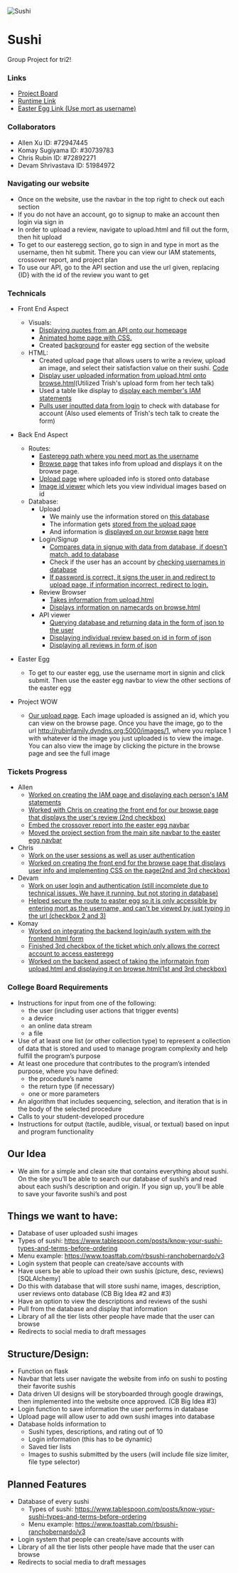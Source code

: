 ![Sushi](https://cdn.discordapp.com/attachments/784178874303905792/812833268171800596/unknown.png)
# Sushi
Group Project for tri2!
### Links
- [Project Board](https://github.com/zenxha/sushi/projects/4)
- [Runtime Link](http://rubinfamily.dyndns.org:5000/)
- [Easter Egg Link (Use mort as username)](http://rubinfamily.dyndns.org:5000/upload)

### Collaborators
- Allen Xu ID: #72947445
- Komay Sugiyama ID: #30739783
- Chris Rubin ID: #72892271
- Devam Shrivastava ID: 51984972

### Navigating our website
- Once on the website, use the navbar in the top right to check out each section
- If you do not have an account, go to signup to make an account then login via sign in
- In order to upload a review, navigate to upload.html and fill out the form, then hit upload
- To get to our easteregg section, go to sign in and type in mort as the username, then hit submit. There you can view our IAM statements, crossover report, and project plan
- To use our API, go to the API section and use the url given, replacing {ID} with the id of the review you want to get

### Technicals

- Front End Aspect
  - Visuals: 
    - [Displaying quotes from an API onto our homepage](https://github.com/zenxha/sushi/blob/cd2b15bcf0891ea65179d5313b9b589c463e3676/views.py#L31-L38) 
    - [Animated home page with CSS.](https://github.com/zenxha/sushi/blob/d7b689743ea916ab470de41c06ed3d0e4fa7c28f/templates/homesite/base2.html#L38-L163)
    - Created [background](https://github.com/zenxha/sushi/blob/8330192e9146bac29500ffc3948b079e174d306b/templates/easteregg/base.html#L29-L34) for easter egg section of the website
  - HTML:
    - Created upload page that allows users to write a review, upload an image, and select their satisfaction value on their sushi. [Code](https://github.com/zenxha/sushi/blob/6c1feeb6993cf5d9f5edc72b877c0142d69d025a/templates/homesite/loginv2.html#L152-L174)
    - [Display user uploaded information from upload.html onto browse.html](https://github.com/zenxha/sushi/blob/6c1feeb6993cf5d9f5edc72b877c0142d69d025a/templates/homesite/browse.html#L7-L26)(Utilized Trish's upload form from her tech talk)
    - Used a table like display to [display each member's IAM statements](https://github.com/zenxha/sushi/blob/8330192e9146bac29500ffc3948b079e174d306b/templates/easteregg/IAM.html#L11-L73)
    - [Pulls user inputted data from login](https://github.com/zenxha/sushi/blob/main/templates/homesite/login.html#L170-L177) to check with database for account (Also used elements of Trish's tech talk to create the form)

- Back End Aspect
  - Routes: 
    - [Easteregg path where you need mort as the username](https://github.com/zenxha/sushi/blob/358412ff2e6057e202f4d1b2e697487fca2fd6a9/views.py#L63-L71)
    - [Browse page](https://github.com/zenxha/sushi/blob/358412ff2e6057e202f4d1b2e697487fca2fd6a9/views.py#L47-L60) that takes info from upload and displays it on the browse page.
    - [Upload page](https://github.com/zenxha/sushi/blob/cec8ccd2c7b006b800a97b0e1d6f891c45f91d9d/views.py#L80-L100) where uploaded info is stored onto database
    - [Image id viewer](https://github.com/zenxha/sushi/blob/cec8ccd2c7b006b800a97b0e1d6f891c45f91d9d/views.py#L102-L108) which lets you view individual images based on id
  - Database:
    - Upload 
      - We mainly use the information stored on [this database](https://github.com/zenxha/sushi/blob/fa37260ea37930cff19fd023076c2a3ee56d5a4f/model.py#L5-L11)
      - The information gets [stored from the upload page](https://github.com/zenxha/sushi/blob/36fed625125b4679d7682e593dbc592bade06ace/views.py#L62-L82)
      - And information is [displayed on our browse page](https://github.com/zenxha/sushi/blob/36fed625125b4679d7682e593dbc592bade06ace/views.py#L47-L60) [here](https://github.com/zenxha/sushi/blob/36fed625125b4679d7682e593dbc592bade06ace/templates/homesite/browse.html#L14-L18)
    - Login/Signup 
      - [Compares data in signup with data from database, if doesn't match, add to database](https://github.com/zenxha/sushi/blob/main/views.py#L144-L157)
      - Check if the user has an account by [checking usernames in database](https://github.com/zenxha/sushi/blob/main/views.py#L116-L119)
      - [If password is correct, it signs the user in and redirect to upload page, if information incorrect, redirect to login.](https://github.com/zenxha/sushi/blob/main/views.py#L123-L128)
    - Review Browser
      - [Takes information from upload.html](https://github.com/zenxha/sushi/blob/main/views.py#L144-L157)
      - [Displays information on namecards on browse.html](https://github.com/zenxha/sushi/blob/2407689b21067ee1637b7f3c858f0db6245f6bff/templates/homesite/browse.html#L6-L18)
    - API viewer
      - [Querying database and returning data in the form of json to the user](https://github.com/zenxha/sushi/blob/52e9f3dadf6abfe50e7c9d476518afee48cf1a66/views.py#L172-L174)
      - [Displaying individual review based on id in form of json](https://github.com/zenxha/sushi/blob/52e9f3dadf6abfe50e7c9d476518afee48cf1a66/views.py#L176-L185)
      - [Displaying all reviews in form of json](https://github.com/zenxha/sushi/blob/52e9f3dadf6abfe50e7c9d476518afee48cf1a66/views.py#L190-L206)
- Easter Egg 
  - To get to our easter egg, use the username mort in signin and click submit. Then use the easter egg navbar to view the other sections of the easter egg
- Project WOW
  - [Our upload page](http://rubinfamily.dyndns.org:5000/upload). Each image uploaded is assigned an id, which you can view on the browse page. Once you have the image, go to the url http://rubinfamily.dyndns.org:5000/images/1, where you replace 1 with whatever id the image you just uploaded is to view the image. You can also view the image by clicking the picture in the browse page and see the full image


### Tickets Progress
- Allen
  - [Worked on creating the IAM page and displaying each person's IAM statements](https://github.com/zenxha/sushi/projects/4#card-54281293)
  - [Worked with Chris on creating the front end for our browse page that displays the user's review (2nd checkbox)](https://github.com/zenxha/sushi/projects/4#card-55146571)
  - [Embed the crossover report into the easter egg navbar](https://github.com/zenxha/sushi/projects/4#card-55314605)
  - [Moved the project section from the main site navbar to the easter egg navbar](https://github.com/zenxha/sushi/projects/4#card-55314635)
- Chris
  - [Work on the user sessions as well as user authentication](https://github.com/zenxha/sushi/projects/4#card-53703118)
  - [Worked on creating the front end for the browse page that displays user info and implementing CSS on the page(2nd and 3rd checkbox)](https://github.com/zenxha/sushi/projects/4#card-55146571)
- Devam
  - [Work on user login and authentication (still incomplete due to technical issues. We have it running, but not storing in database)](https://github.com/zenxha/sushi/projects/4#card-53785877)
  - [Helped secure the route to easter egg so it is only accessible by entering mort as the username, and can't be viewed by just typing in the url (checkbox 2 and 3)](https://github.com/zenxha/sushi/projects/4#card-53782464)
- Komay
  - [Worked on integrating the backend login/auth system with the frontend html form](https://github.com/zenxha/sushi/projects/4#card-54354857)
  - [Finished 3rd checkbox of the ticket which only allows the correct account to access easteregg](https://github.com/zenxha/sushi/projects/4#card-53782464)
  - [Worked on the backend aspect of taking the informatoin from upload.html and displaying it on browse.html(1st and 3rd checkbox)](https://github.com/zenxha/sushi/projects/4#card-55146571)

### College Board Requirements
- Instructions for input from one of the following:
  - the user (including user actions that trigger events)
  - a device
  - an online data stream
  - a file
- Use of at least one list (or other collection type) to represent a collection of
data that is stored and used to manage program complexity and help fulfill
the program’s purpose
- At least one procedure that contributes to the program’s intended purpose,
where you have defined:
  - the procedure’s name
  - the return type (if necessary)
  - one or more parameters
- An algorithm that includes sequencing, selection, and iteration that is in the
body of the selected procedure
- Calls to your student-developed procedure
- Instructions for output (tactile, audible, visual, or textual) based on input and
program functionality

## Our Idea
- We aim for a simple and clean site that contains everything about sushi. On the site you’ll be able to search our database of sushi’s and read about each sushi’s description and origin. If you sign up, you’ll be able to save your favorite sushi’s and post

## Things we want to have:
- Database of user uploaded sushi images
- Types of sushi: https://www.tablespoon.com/posts/know-your-sushi-types-and-terms-before-ordering
- Menu example: https://www.toasttab.com/rbsushi-ranchobernardo/v3
- Login system that people can create/save accounts with
- Have users be able to upload their own sushis (picture, desc, reviews)[SQLAlchemy]
- Do this with database that will store sushi name, images, description, user reviews onto database (CB Big Idea #2 and #3)
- Have an option to view the descriptions and reviews of the sushi
- Pull from the database and display that information
- Library of all the tier lists other people have made that the user can browse
- Redirects to social media to draft messages

## Structure/Design:

* Function on flask
* Navbar that lets user navigate the website from info on sushi to posting their favorite sushis
* Data driven UI designs will be storyboarded through google drawings, then implemented into the website once approved. (CB Big Idea #3)
* Login function to save information the user performs in database
* Upload page will allow user to add own sushi images into database
* Database holds information to
  * Sushi types, descriptions, and rating out of 10
  * Login information (this has to be dynamic)
  * Saved tier lists
  * Images to sushis submitted by the users (will include file size limiter, file type selector)

## Planned Features
- Database of every sushi
  - Types of sushi: https://www.tablespoon.com/posts/know-your-sushi-types-and-terms-before-ordering
  - Menu example: https://www.toasttab.com/rbsushi-ranchobernardo/v3
- Login system that people can create/save accounts with
- Library of all the tier lists other people have made that the user can browse
- Redirects to social media to draft messages

